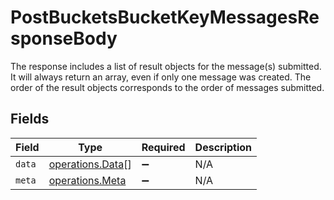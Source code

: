 # PostBucketsBucketKeyMessagesResponseBody

The response includes a list of result objects for the message(s) submitted. It will always return an array, even if only one message was created. The order of the result objects corresponds to the order of messages submitted.


## Fields

| Field                                                | Type                                                 | Required                                             | Description                                          |
| ---------------------------------------------------- | ---------------------------------------------------- | ---------------------------------------------------- | ---------------------------------------------------- |
| `data`                                               | [operations.Data](../../models/operations/data.md)[] | :heavy_minus_sign:                                   | N/A                                                  |
| `meta`                                               | [operations.Meta](../../models/operations/meta.md)   | :heavy_minus_sign:                                   | N/A                                                  |